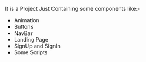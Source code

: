 It is a Project Just Containing some components like:-
- Animation
- Buttons
- NavBar
- Landing Page
- SignUp and SignIn
- Some Scripts
